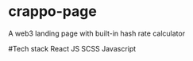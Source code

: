 # crappo-page
A web3 landing page with built-in hash rate calculator

#Tech stack
React JS
SCSS
Javascript
